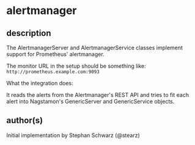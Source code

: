 # alertmanager

## description
The AlertmanagerServer and AlertmanagerService classes implement support for Prometheus' alertmanager.

The monitor URL in the setup should be something like:
`http://prometheus.example.com:9093`

What the integration does:

It reads the alerts from the Alertmanager's REST API and tries to fit each alert into Nagstamon's GenericServer and GenericService objects.

## author(s)
Initial implementation by Stephan Schwarz (@stearz)
